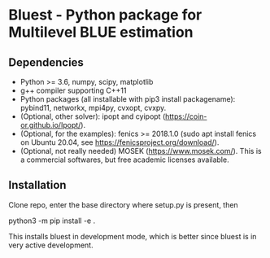 Bluest - Python package for Multilevel BLUE estimation
==============================================

Dependencies
------------

- Python >= 3.6, numpy, scipy, matplotlib
- g++ compiler supporting C++11
- Python packages (all installable with pip3 install packagename): pybind11, networkx, mpi4py, cvxopt, cvxpy.
- (Optional, other solver): ipopt and cyipopt (https://coin-or.github.io/Ipopt/).
- (Optional, for the examples): fenics >= 2018.1.0 (sudo apt install fenics on Ubuntu 20.04, see https://fenicsproject.org/download/).
- (Optional, not really needed) MOSEK (https://www.mosek.com/). This is a commercial softwares, but free academic licenses available.

Installation
-------------

Clone repo, enter the base directory where setup.py is present, then

python3 -m pip install -e .

This installs bluest in development mode, which is better since bluest is in very active development.
